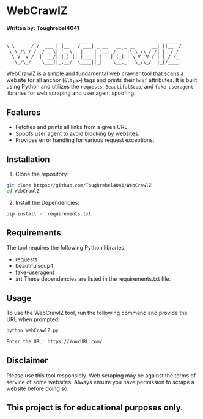 # WebCrawlZ
#### Written by: Toughrebel4041
```
__        __       _       ____                         _  _____
\ \      / /  ___ | |__   / ___| _ __   __ _ __      __| ||__  /
 \ \ /\ / /  / _ \| '_ \ | |    | '__| / _` |\ \ /\ / /| |  / /
  \ V  V /  |  __/| |_) || |___ | |   | (_| | \ V  V / | | / /_
   \_/\_/    \___||_.__/  \____||_|    \__,_|  \_/\_/  |_|/____|
```

WebCrawlZ is a simple and fundamental web crawler tool that scans a website for all anchor (`&lt;a>`) tags and prints their `href` attributes. It is built using Python and utilizes the `requests`, `BeautifulSoup`, and `fake-useragent` libraries for web scraping and user agent spoofing.

## Features

- Fetches and prints all links from a given URL.
- Spoofs user agent to avoid blocking by websites.
- Provides error handling for various request exceptions.

## Installation

1. Clone the repository:

```bash
git clone https://github.com/Toughrebel4041/WebCrawlZ
cd WebCrawlZ
```

2. Install the Dependencies:
```bash
pip install -r requirements.txt
```

## Requirements
The tool requires the following Python libraries:
- requests
- beautifulsoup4
- fake-useragent
- art
These dependencies are listed in the requirements.txt file.

## Usage
To use the WebCrawlZ tool, run the following command and provide the URL when prompted:
```bash
python WebCrawlZ.py

Enter the URL: https://YourURL.com/
```

## Disclaimer
Please use this tool responsibly. Web scraping may be against the terms of service of some websites. Always ensure you have permission to scrape a website before doing so.

## This project is for educational purposes only.
